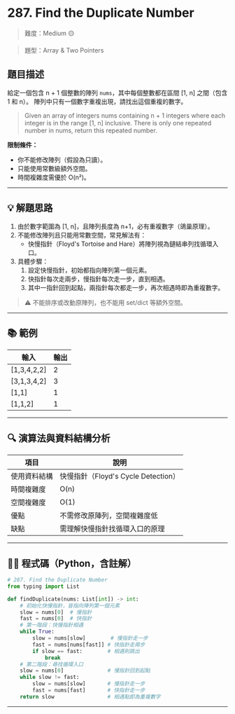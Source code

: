 # 287. Find the Duplicate Number

> 難度：Medium 🟡

> 題型：Array & Two Pointers

## 題目描述
給定一個包含 n + 1 個整數的陣列 `nums`，其中每個整數都在區間 [1, n] 之間（包含 1 和 n）。
陣列中只有一個數字重複出現，請找出這個重複的數字。

> Given an array of integers nums containing n + 1 integers where each integer is in the range [1, n] inclusive.
> There is only one repeated number in nums, return this repeated number.

**限制條件：**
- 你不能修改陣列（假設為只讀）。
- 只能使用常數級額外空間。
- 時間複雜度需優於 O(n²)。

---

## 💡 解題思路
1. 由於數字範圍為 [1, n]，且陣列長度為 n+1，必有重複數字（鴿巢原理）。
2. 不能修改陣列且只能用常數空間，常見解法有：
   - 快慢指針（Floyd's Tortoise and Hare）將陣列視為鏈結串列找循環入口。
3. 具體步驟：
   1. 設定快慢指針，初始都指向陣列第一個元素。
   2. 快指針每次走兩步，慢指針每次走一步，直到相遇。
   3. 其中一指針回到起點，兩指針每次都走一步，再次相遇時即為重複數字。

> ⚠️ 不能排序或改動原陣列，也不能用 set/dict 等額外空間。

---

## 📚 範例

| 輸入           | 輸出 |
|----------------|------|
| [1,3,4,2,2]    | 2    |
| [3,1,3,4,2]    | 3    |
| [1,1]          | 1    |
| [1,1,2]        | 1    |

---

## 🔍 演算法與資料結構分析

| 項目         | 說明                                   |
|--------------|----------------------------------------|
| 使用資料結構 | 快慢指針（Floyd's Cycle Detection）     |
| 時間複雜度   | O(n)                                   |
| 空間複雜度   | O(1)                                   |
| 優點         | 不需修改原陣列，空間複雜度低            |
| 缺點         | 需理解快慢指針找循環入口的原理          |

---

## 🧑‍💻 程式碼（Python，含註解）

```python
# 287. Find the Duplicate Number
from typing import List

def findDuplicate(nums: List[int]) -> int:
    # 初始化快慢指針，皆指向陣列第一個元素
    slow = nums[0]  # 慢指針
    fast = nums[0]  # 快指針
    # 第一階段：快慢指針相遇
    while True:
        slow = nums[slow]        # 慢指針走一步
        fast = nums[nums[fast]] # 快指針走兩步
        if slow == fast:        # 相遇則跳出
            break
    # 第二階段：尋找循環入口
    slow = nums[0]              # 慢指針回到起點
    while slow != fast:
        slow = nums[slow]       # 慢指針走一步
        fast = nums[fast]       # 快指針走一步
    return slow                 # 相遇點即為重複數字
```

---
